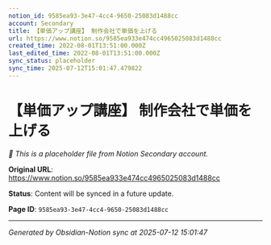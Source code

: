 ```yaml
---
notion_id: 9585ea93-3e47-4cc4-9650-25083d1488cc
account: Secondary
title: 【単価アップ講座】 制作会社で単価を上げる
url: https://www.notion.so/9585ea933e474cc4965025083d1488cc
created_time: 2022-08-01T13:51:00.000Z
last_edited_time: 2022-08-01T13:51:00.000Z
sync_status: placeholder
sync_time: 2025-07-12T15:01:47.479822
---
```


# 【単価アップ講座】 制作会社で単価を上げる

*🔄 This is a placeholder file from Notion Secondary account.*

**Original URL**: https://www.notion.so/9585ea933e474cc4965025083d1488cc

**Status**: Content will be synced in a future update.

**Page ID**: `9585ea93-3e47-4cc4-9650-25083d1488cc`

---

*Generated by Obsidian-Notion sync at 2025-07-12 15:01:47*
